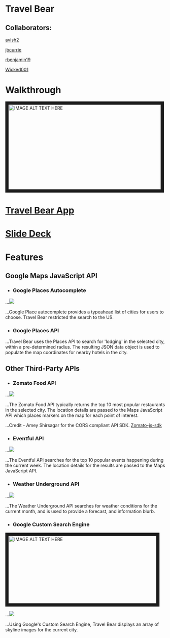 # Travel Bear
## Collaborators:

[avish2](https://github.com/avish2)

[jbcurrie](https://github.com/jbcurrie)

[rbenjamin19](https://github.com/rbenjamin19)

[Wicked001](https://github.com/Wicked001)

# Walkthrough

<a href="https://youtu.be/uBOm1EeXC44
" target="_blank"><img src="https://media.giphy.com/media/3ohhwlhbsiiKdSMLTO/giphy.gif" 
alt="IMAGE ALT TEXT HERE" width="480" height="266" border="10" /></a>


# [Travel Bear App](https://jbcurrie.github.io/Travel_Bear/.)


# [Slide Deck](https://docs.google.com/presentation/d/1BlEvGMfdMj3Wbv4HbrHxUS5TOzqtNJKRUVNHrONgdjM/edit?usp=sharing)

# Features
## Google Maps JavaScript API

* ### Google Places Autocomplete
...![](https://media.giphy.com/media/3ohhwh0F4cRsMQ7wRy/giphy.gif)

...Google Place autocomplete provides a typeahead list of cities for users to choose. Travel Bear restricted  the search to the US. 

* ### Google Places API
...Travel Bear uses the Places API to search for 'lodging' in the selected city, within a pre-determined radius. The resulting JSON data object is used to populate the map coordinates for nearby hotels in the city. 

## Other Third-Party APIs
* ### Zomato Food API
...![](https://media.giphy.com/media/l378pDl4Yy8AH8R56/giphy.gif)

...The Zomato Food API typically returns the top 10 most popular restaurants in the selected city. The location details are passed to the Maps JavaScript API which places markers on the map for each point of interest. 

...Credit - Amey Shirsagar for the CORS compliant API SDK. [Zomato-js-sdk](https://github.com/ameykshirsagar/zomato-js-sdk)

* ### Eventful API

...![](https://media.giphy.com/media/3ov9jZPTxbFZise2Sk/giphy.gif)

...The Eventful API searches for the top 10 popular events happening during the current week. The location details for the results are passed to the Maps JavaScript API. 

* ### Weather Underground API

...![](https://lh3.googleusercontent.com/jyVoKrQAoUtI15RgiXoRTn0dgBYqBxQXmFPOMc79oKjW1dS4J8XseyGmQD2weFFzCUZZh1CxvGXDb2NvoKHwbarOTdVLSBDH5y-bFYubsWaiO8vr04FlT5rFKf5YlM8Ef9tealdwu_VM8824-PMcTqocfUl-JKDf5Fesjf2t-sLoaEG-6KTRqjMa-PHVr5NGf75HDbW4F-DcV3Ey1LpPXic3fG0BJR_dW-zd9cLGkc0yy0JGjX4__7S_-MNt38mrlXUymhXHX_7i-Gx5ZjJYvhEufpcoNU5yFVW3vycNabF9ldRrM8AhJx-ooXdjCou7Oq6CkQrKDUNEja5ePaTQKBXOu-jTqSHk5grqKtZqG0LQD1ejEdjH8-zec19AmrtUAtI_BJqEUA-1gfamj_kVG4uVnpd5OuACdGjazTeJ5_AH8CHguVKNu5UpHvOZDk1kKVVJRoSoQhDOKJTcTM2ZesXF3B1k5HxlCC5b4zB9os9lIWlNT1R1s4lh3bWA7Zzrn-pBvzy-_bKOG37ZVQCq6_FX5Shj0jsAK-9QvlwKTJEp2_sj8dlQrxuEy2gMX5azIytXck8K4aMegAVDE7mAYF9nSgm-jwCAH7nY7YC5pLw=w815-h191-no)

...The Weather Underground API searches for weather conditions for the current month, and is used to provide a forecast, and information blurb. 

* ### Google Custom Search Engine
<img src="https://lh3.googleusercontent.com/s_37UBTfaIGJbO9sUS8lQ0PBvkW7aFl4ZUwrJdmuv3vcSjMOMDvMjGSCap4GaErGS12V-EN-zevNi_TrcuPI2m3koiS8-ikicf_webPfEufGyxil1AxeIISkUdlGn39bXhXZbuw9Fol2xUNMD8E52iuMEqxOXD5nKRUy4I1BmHO9c0nnc2abE7ZdfoDDrZR7f0JK_64gielXwLQZChORtvPEezShxM3xylwN-rA1EUPD31mvC9P9VzhQPmv8GEc_DTFjPN49rSR3mNpl9QKvaMsXyhCKUVU0LE7drhU7h11jtenYahVYMXuXUI08vKMH4yMmzxOQlZsOG3JitOoVi0CI-mMj8faPmZHZK-sNuDrGXNkYmsRbizdPnU57YiLYmXtIIfNPoQMk4l0IvjtcS1nckaWDkNEbZ0lz3B9dlOiAT5qNz9fS1zTGM3-lugDCxXuo9nvlU4DsNdmMuwap_Sd6YX_gaFbzYVuSfbtFrjpzWaY7ech8bK_w9UoyqDgySmDZDrkk6aH2HVQKPikVYZsnlv97JNvq2Xt5S1gyErYUsAO5FpinFMEkxhAADp48sVndO-Mbqvs26hwyGOM4dOIhz0ufBR7uqseTBHCZ8Pc=w854-h483-no" 
alt="IMAGE ALT TEXT HERE" width="466" height="212" border="10" />

...![](https://lh3.googleusercontent.com/s_37UBTfaIGJbO9sUS8lQ0PBvkW7aFl4ZUwrJdmuv3vcSjMOMDvMjGSCap4GaErGS12V-EN-zevNi_TrcuPI2m3koiS8-ikicf_webPfEufGyxil1AxeIISkUdlGn39bXhXZbuw9Fol2xUNMD8E52iuMEqxOXD5nKRUy4I1BmHO9c0nnc2abE7ZdfoDDrZR7f0JK_64gielXwLQZChORtvPEezShxM3xylwN-rA1EUPD31mvC9P9VzhQPmv8GEc_DTFjPN49rSR3mNpl9QKvaMsXyhCKUVU0LE7drhU7h11jtenYahVYMXuXUI08vKMH4yMmzxOQlZsOG3JitOoVi0CI-mMj8faPmZHZK-sNuDrGXNkYmsRbizdPnU57YiLYmXtIIfNPoQMk4l0IvjtcS1nckaWDkNEbZ0lz3B9dlOiAT5qNz9fS1zTGM3-lugDCxXuo9nvlU4DsNdmMuwap_Sd6YX_gaFbzYVuSfbtFrjpzWaY7ech8bK_w9UoyqDgySmDZDrkk6aH2HVQKPikVYZsnlv97JNvq2Xt5S1gyErYUsAO5FpinFMEkxhAADp48sVndO-Mbqvs26hwyGOM4dOIhz0ufBR7uqseTBHCZ8Pc=w854-h483-no)

...Using Google's Custom Search Engine, Travel Bear displays an array of skyline images for the current city. 
